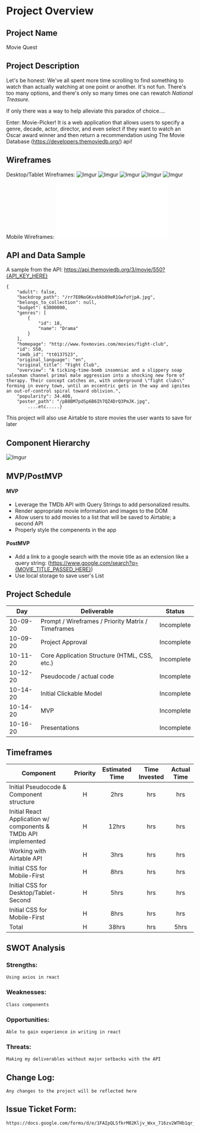 # Project Overview

## Project Name

Movie Quest

## Project Description

Let's be honest: We've all spent more time scrolling to find something to watch than actually watching at one point or another. It's not fun. There's too many options, and there's only so many times one can rewatch *National Treasure.*  

If only there was a way to help alleviate this paradox of choice....

Enter: Movie-Picker! It is a web application that allows users to specify a genre, decade, actor, director, and even select if they want to watch an Oscar award winner and then return a recommendation using The Movie Database (https://developers.themoviedb.org/) api!


## Wireframes
Desktop/Tablet Wireframes:
![Imgur](https://i.imgur.com/PAmvMgT.png)
![Imgur](https://i.imgur.com/hSAyMXR.png)
![Imgur](https://i.imgur.com/JHWz7ua.png)
![Imgur](https://i.imgur.com/JHWz7ua.png)
![Imgur](https://i.imgur.com/qKlNDrd.png)

Mobile Wireframes:
![](Mobile-wireframes.md)


## API and Data Sample

A sample from the API: https://api.themoviedb.org/3/movie/550?{API_KEY_HERE}
```
{
    "adult": false,
    "backdrop_path": "/rr7E0NoGKxvbkb89eR1GwfoYjpA.jpg",
    "belongs_to_collection": null,
    "budget": 63000000,
    "genres": [
        {
            "id": 18,
            "name": "Drama"
        }
    ],
    "homepage": "http://www.foxmovies.com/movies/fight-club",
    "id": 550,
    "imdb_id": "tt0137523",
    "original_language": "en",
    "original_title": "Fight Club",
    "overview": "A ticking-time-bomb insomniac and a slippery soap salesman channel primal male aggression into a shocking new form of therapy. Their concept catches on, with underground \"fight clubs\" forming in every town, until an eccentric gets in the way and ignites an out-of-control spiral toward oblivion.",
    "popularity": 34.408,
    "poster_path": "/pB8BM7pdSp6B6Ih7QZ4DrQ3PmJK.jpg",
        ....etc.....}
```

This project will also use Airtable to store movies the user wants to save for later

## Component Hierarchy
![Imgur](https://i.imgur.com/07bAawS.png)

## MVP/PostMVP

#### MVP 

- Leverage the TMDb API with Query Strings to add personalized results.
- Render appropriate movie information and images to the DOM
- Allow users to add movies to a list that will be saved to Airtable; a second API
- Properly style the compenents in the app

#### PostMVP  

- Add a link to a google search with the movie title as an extension like a query string: (https://www.google.com/search?q={MOVIE_TITLE_PASSED_HERE})
- Use local storage to save user's List

## Project Schedule

|  Day | Deliverable | Status
|---|---| ---|
|10-09-20| Prompt / Wireframes / Priority Matrix / Timeframes | Incomplete
|10-09-20| Project Approval | Incomplete
|10-11-20| Core Application Structure (HTML, CSS, etc.) | Incomplete
|10-12-20| Pseudocode / actual code | Incomplete
|10-14-20| Initial Clickable Model  | Incomplete
|10-14-20| MVP | Incomplete
|10-16-20| Presentations | Incomplete

## Timeframes

| Component | Priority | Estimated Time | Time Invested | Actual Time |
| --- | :---: |  :---: | :---: | :---: |
| Initial Pseudocode & Component structure| H | 2hrs| hrs | hrs |
| Initial React Application w/ components & TMDb API implemented| H | 12hrs| hrs | hrs |
| Working with Airtable API | H | 3hrs| hrs | hrs |
| Initial CSS for Mobile-First | H | 8hrs| hrs | hrs |
| Initial CSS for Desktop/Tablet-Second | H | 5hrs| hrs | hrs |
| Initial CSS for Mobile-First | H | 8hrs| hrs | hrs |
| Total | H | 38hrs| hrs | 5hrs |

## SWOT Analysis

### Strengths:
    Using axios in react
### Weaknesses:
    Class components
### Opportunities:
    Able to gain experience in writing in react
### Threats:
    Making my deliverables without major setbacks with the API

## Change Log:

    Any changes to the project will be reflected here

## Issue Ticket Form:

    https://docs.google.com/forms/d/e/1FAIpQLSfkrM82Kljv_Wxx_716zv2WTHb1qr_J8htnMoBOiIsP4MN02w/viewform
